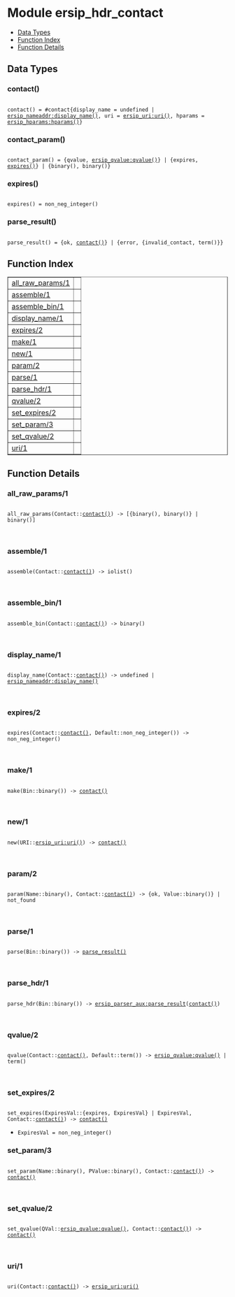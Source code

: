 

# Module ersip_hdr_contact #
* [Data Types](#types)
* [Function Index](#index)
* [Function Details](#functions)

<a name="types"></a>

## Data Types ##




### <a name="type-contact">contact()</a> ###


<pre><code>
contact() = #contact{display_name = undefined | <a href="ersip_nameaddr.md#type-display_name">ersip_nameaddr:display_name()</a>, uri = <a href="ersip_uri.md#type-uri">ersip_uri:uri()</a>, hparams = <a href="ersip_hparams.md#type-hparams">ersip_hparams:hparams()</a>}
</code></pre>




### <a name="type-contact_param">contact_param()</a> ###


<pre><code>
contact_param() = {qvalue, <a href="ersip_qvalue.md#type-qvalue">ersip_qvalue:qvalue()</a>} | {expires, <a href="#type-expires">expires()</a>} | {binary(), binary()}
</code></pre>




### <a name="type-expires">expires()</a> ###


<pre><code>
expires() = non_neg_integer()
</code></pre>




### <a name="type-parse_result">parse_result()</a> ###


<pre><code>
parse_result() = {ok, <a href="#type-contact">contact()</a>} | {error, {invalid_contact, term()}}
</code></pre>

<a name="index"></a>

## Function Index ##


<table width="100%" border="1" cellspacing="0" cellpadding="2" summary="function index"><tr><td valign="top"><a href="#all_raw_params-1">all_raw_params/1</a></td><td></td></tr><tr><td valign="top"><a href="#assemble-1">assemble/1</a></td><td></td></tr><tr><td valign="top"><a href="#assemble_bin-1">assemble_bin/1</a></td><td></td></tr><tr><td valign="top"><a href="#display_name-1">display_name/1</a></td><td></td></tr><tr><td valign="top"><a href="#expires-2">expires/2</a></td><td></td></tr><tr><td valign="top"><a href="#make-1">make/1</a></td><td></td></tr><tr><td valign="top"><a href="#new-1">new/1</a></td><td></td></tr><tr><td valign="top"><a href="#param-2">param/2</a></td><td></td></tr><tr><td valign="top"><a href="#parse-1">parse/1</a></td><td></td></tr><tr><td valign="top"><a href="#parse_hdr-1">parse_hdr/1</a></td><td></td></tr><tr><td valign="top"><a href="#qvalue-2">qvalue/2</a></td><td></td></tr><tr><td valign="top"><a href="#set_expires-2">set_expires/2</a></td><td></td></tr><tr><td valign="top"><a href="#set_param-3">set_param/3</a></td><td></td></tr><tr><td valign="top"><a href="#set_qvalue-2">set_qvalue/2</a></td><td></td></tr><tr><td valign="top"><a href="#uri-1">uri/1</a></td><td></td></tr></table>


<a name="functions"></a>

## Function Details ##

<a name="all_raw_params-1"></a>

### all_raw_params/1 ###

<pre><code>
all_raw_params(Contact::<a href="#type-contact">contact()</a>) -&gt; [{binary(), binary()} | binary()]
</code></pre>
<br />

<a name="assemble-1"></a>

### assemble/1 ###

<pre><code>
assemble(Contact::<a href="#type-contact">contact()</a>) -&gt; iolist()
</code></pre>
<br />

<a name="assemble_bin-1"></a>

### assemble_bin/1 ###

<pre><code>
assemble_bin(Contact::<a href="#type-contact">contact()</a>) -&gt; binary()
</code></pre>
<br />

<a name="display_name-1"></a>

### display_name/1 ###

<pre><code>
display_name(Contact::<a href="#type-contact">contact()</a>) -&gt; undefined | <a href="ersip_nameaddr.md#type-display_name">ersip_nameaddr:display_name()</a>
</code></pre>
<br />

<a name="expires-2"></a>

### expires/2 ###

<pre><code>
expires(Contact::<a href="#type-contact">contact()</a>, Default::non_neg_integer()) -&gt; non_neg_integer()
</code></pre>
<br />

<a name="make-1"></a>

### make/1 ###

<pre><code>
make(Bin::binary()) -&gt; <a href="#type-contact">contact()</a>
</code></pre>
<br />

<a name="new-1"></a>

### new/1 ###

<pre><code>
new(URI::<a href="ersip_uri.md#type-uri">ersip_uri:uri()</a>) -&gt; <a href="#type-contact">contact()</a>
</code></pre>
<br />

<a name="param-2"></a>

### param/2 ###

<pre><code>
param(Name::binary(), Contact::<a href="#type-contact">contact()</a>) -&gt; {ok, Value::binary()} | not_found
</code></pre>
<br />

<a name="parse-1"></a>

### parse/1 ###

<pre><code>
parse(Bin::binary()) -&gt; <a href="#type-parse_result">parse_result()</a>
</code></pre>
<br />

<a name="parse_hdr-1"></a>

### parse_hdr/1 ###

<pre><code>
parse_hdr(Bin::binary()) -&gt; <a href="ersip_parser_aux.md#type-parse_result">ersip_parser_aux:parse_result</a>(<a href="#type-contact">contact()</a>)
</code></pre>
<br />

<a name="qvalue-2"></a>

### qvalue/2 ###

<pre><code>
qvalue(Contact::<a href="#type-contact">contact()</a>, Default::term()) -&gt; <a href="ersip_qvalue.md#type-qvalue">ersip_qvalue:qvalue()</a> | term()
</code></pre>
<br />

<a name="set_expires-2"></a>

### set_expires/2 ###

<pre><code>
set_expires(ExpiresVal::{expires, ExpiresVal} | ExpiresVal, Contact::<a href="#type-contact">contact()</a>) -&gt; <a href="#type-contact">contact()</a>
</code></pre>

<ul class="definitions"><li><code>ExpiresVal = non_neg_integer()</code></li></ul>

<a name="set_param-3"></a>

### set_param/3 ###

<pre><code>
set_param(Name::binary(), PValue::binary(), Contact::<a href="#type-contact">contact()</a>) -&gt; <a href="#type-contact">contact()</a>
</code></pre>
<br />

<a name="set_qvalue-2"></a>

### set_qvalue/2 ###

<pre><code>
set_qvalue(QVal::<a href="ersip_qvalue.md#type-qvalue">ersip_qvalue:qvalue()</a>, Contact::<a href="#type-contact">contact()</a>) -&gt; <a href="#type-contact">contact()</a>
</code></pre>
<br />

<a name="uri-1"></a>

### uri/1 ###

<pre><code>
uri(Contact::<a href="#type-contact">contact()</a>) -&gt; <a href="ersip_uri.md#type-uri">ersip_uri:uri()</a>
</code></pre>
<br />

